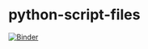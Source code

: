 # python-script-files
[![Binder](https://mybinder.org/badge_logo.svg)](https://mybinder.org/v2/gh/AnuRuwan/script-files/R-script)
